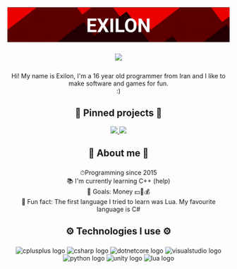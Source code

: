 <div align="center">
  <img src="https://github.com/Exilon24/Exilon24/blob/main/exilon.gif" width = 600>
</div>

###

<div align="center">
  <img src = "https://visitor-badge.glitch.me/badge?page_id=exilon24.exilon24&left_color=black&right_color=red" width = 200>
</div>

###

<p align="center">Hi! My name is Exilon, I'm a 16 year old programmer from Iran and I like to make software and games for fun. <br/>:)</p>

###

<h2 align="center">📌 Pinned projects 📌</h2>

<div align="center">
  <a href = "https://github.com/Exilon24/TwitchFlashbang">
    <img class="twitchFlashbang" src="https://user-images.githubusercontent.com/80382462/203070167-1fcae265-69b8-4f74-8584-41852044d265.png" width="300">
  </a>
  <a href="https://github.com/Exilon24/SCPQueueSystem">
  <img src="https://user-images.githubusercontent.com/80382462/206874917-226e2aad-8a6b-4731-afd6-3f8d6bc9cd23.png" width="320">
  </a>
</div>

###

<h2 align="center">📕 About me 📕</h2>

###
  
<p align="center">⏱Programming since 2015<br>📚 I'm currently learning C++ (help)<br>🎯 Goals: Money 💵💸💰<br>🎲 Fun fact: The first language I tried to learn was Lua. My favourite language is C#</p>
  
###

<h2 align="center">⚙️ Technologies I use ⚙️</h2>

###

<div align="center">
  <img src="https://cdn.jsdelivr.net/gh/devicons/devicon/icons/cplusplus/cplusplus-original.svg" height="40" width="52" alt="cplusplus logo"  />
  <img src="https://cdn.jsdelivr.net/gh/devicons/devicon/icons/csharp/csharp-original.svg" height="40" width="52" alt="csharp logo"  />
  <img src="https://cdn.jsdelivr.net/gh/devicons/devicon/icons/dotnetcore/dotnetcore-original.svg" height="40" width="52" alt="dotnetcore logo"  />
  <img src="https://cdn.jsdelivr.net/gh/devicons/devicon/icons/visualstudio/visualstudio-plain.svg" height="40" width="52" alt="visualstudio logo"  />
  <img src="https://cdn.jsdelivr.net/gh/devicons/devicon/icons/python/python-original.svg" height="40" width="52" alt="python logo"  />
  <img src="https://cdn.jsdelivr.net/gh/devicons/devicon/icons/unity/unity-original.svg" height="40" width="52" alt="unity logo"  />
  <img src="https://cdn.jsdelivr.net/gh/devicons/devicon/icons/lua/lua-original.svg" height="40" width="52" alt="lua logo"  />
</div>



